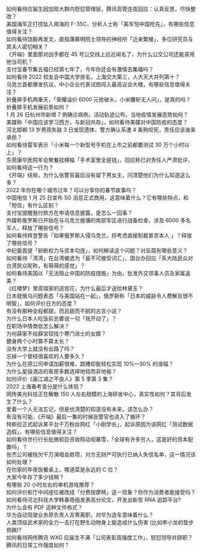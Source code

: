如何看待应届生因加班大群内怒怼管理层，腾讯高管连夜回应：认真反思，尽快整改？  
美国海军正打捞坠入南海的 F-35C，分析人士称「美军怕中国抢先」，有哪些信息值得关注？  
如何看待饶毅再发文，直指蒲慕明院士领导的神经所「近亲繁殖」，多位研究员与其夫人密切相关？  
《开端》里面那对凶手都在 45 号公交线上远近闻名了，为什么公交公司还能录用他当司机？  
支付宝春节集五福已经第七年了，今年你还会有激情去集福吗？  
如何看待 2022 校友会中国大学排名，上海交大第三，人大天大并列第十？  
乌克兰首都爆发抗议，中小企业代表试图闯入最高议会大楼，有哪些信息值得关注？  
折叠屏手机两重天，「荣耀溢价 6000 元抢破头，小米腰斩无人问」，是真的吗？折叠屏手机发展前景如何？  
1 月 26 日杭州市新增 7 例确诊病例，活动轨迹公布，当地疫情发展态势如何？  
美媒称「中国应该学习西方，与新冠共存」，如何看待美媒对中国防疫的态度？  
河北邯郸 13 岁男孩失联 3 日发现遗体，警方确认系遭 4 条狗咬死，责任应该谁来承担？  
如何看待雷军表示「小米每一个新型号手机在上市之前都要测试 30 万个小时以上」？  
东莞康华医院年会聚餐挂横幅「手术室里全是钱」，回应称已对责任人严肃批评，如何看待这一行为？  
《开端》结局，为什么张警官最后没有留下男女主，问清楚他们为什么知道这么多？  
2022 年你在哪个城市过年？可以分享你的春节故事吗？  
中国电信 1 月 25 日宣布 5G 消息正式商用，这意味着什么？它有哪些特点，和「短信」有什么区别？  
支付宝提醒我付款方在申请信息披露，是怎么一回事？  
外媒称俄罗斯已开始在与乌克兰接壤的南部军区进行战备检查，涉及 6000 多名军人，释放了哪些信号？  
如何看待拜登警告「如果俄罗斯入侵乌克兰，将考虑直接制裁普京本人 」？释放了哪些信号？  
中纪委首提「斩断权力与资本勾连」，如何解读这个问题？对反腐有哪些意义？  
如何看待「湾湾」在台湾被选为「最不可接受词汇」，国台办回应「系大陆民众对台湾民众昵称，有萌萌的感觉」？  
如何看待美国以「无法阻止中国的防疫措施」为由，批准外交领事人员及家属返美？  
《红楼梦》里周瑞家的送宫花，为什么最后才送给林黛玉？  
日本就俄乌问题表态「与美国站在一起」，俄罗斯称「日本的威胁令人费解且很不明智」，如何评价日方的态度？  
有没有那种全程都甜，而且甜而不腻的古言小说？  
为什么日本人吃饭前总要说一句「我开动了」？  
在职场中情商低怎么解决？  
为何薛家不给薛宝钗找个寒门进士的女婿？  
健身两个小时算不算太长？  
没有大学上就没有出路了吗？  
忘掉一个曾经很喜欢的人要多久？  
为什么在原公司申请加薪很难，跳槽却能轻松实现 10%—30% 的涨幅？  
为什么星级酒店的客房多数选择地毯而非地板？  
如何评价《画江湖之不良人》第 5 季第 3 集？  
2022 上海春考查分是什么体验？  
网传美光科技正在解散 150 人左右规模的上海研发中心，真实性如何？其背后发生了什么？  
爱着一个人无法忘记，但是也清楚的知道没有未来，该怎么办？  
有没有可能，《开端》最后一集的时候张警官也进入了循环？  
特斯拉正式起诉某平台千万粉丝网红「小刚学长」，起诉原因为该网红「测试数据造假」，有哪些信息值得关注？  
如何看待世行行长批微软巨资收购动视暴雪，「全球有许多穷人，这是好的资本配置吗」？  
张杰公司被拖欠千万演唱会款项，对方无财产可执行已纳入失信名单，这一情况该如何处理？  
在你家的年夜饭餐桌上，哪道菜是永远的 C 位？  
大家今年存了多少钱啊？  
有哪些 20 小时左右的单机游戏推荐？  
如何评价影厅中间座位被改成「付费按摩椅」这一现象？你作为消费者能接受吗？  
如何看待河北科技大学韩春雨组发表高分论文，开发出新型 RNA 追踪平台?  
为什么会有 PDF 这种文件格式？  
华为自动驾驶业务原负责人苏箐离职，对华为造车意味着什么？  
人类顶级武术家的全力一击打在野生动物身上能造成什么伤害 (比如李小龙的垫步侧踢)?  
如何看待网传腾讯 WXG 应届生不满「公司表彰高强度工作」，怒怼领导并辞职？腾讯的日常工作强度如何？  

